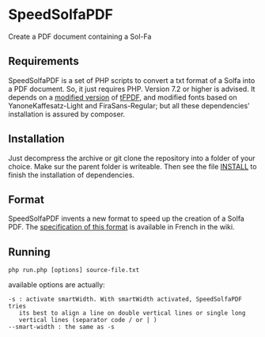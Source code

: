 # SpeedSolfaPDF
Create a PDF document containing a Sol-Fa

## Requirements
SpeedSolfaPDF is a set of PHP scripts to convert a txt format of a Solfa into a PDF document. So, it just requires PHP. Version 7.2 or higher is advised. It depends on a [modified version](https://github.com/DotMG/tFPDF) of [tFPDF](https://github.com/setasign/tFPDF), and modified fonts based on YanoneKaffesatz-Light and FiraSans-Regular; but all these dependencies' installation is assured by composer.

## Installation
Just decompress the archive or git clone the repository into a folder of your choice. Make sur the parent folder is writeable. Then see the file [INSTALL](https://github.com/DotMG/SpeedSolfaPDF/wiki/Installation) to finish the installation of dependencies.

## Format
SpeedSolfaPDF invents a new format to speed up the creation of a Solfa PDF. The [specification of this format](https://github.com/DotMG/SpeedSolfaPDF/wiki/Le-format) is available in French in the wiki.

## Running
    php run.php [options] source-file.txt

available options are actually:

    -s : activate smartWidth. With smartWidth activated, SpeedSolfaPDF tries
       its best to align a line on double vertical lines or single long
       vertical lines (separator code / or | )
    --smart-width : the same as -s
